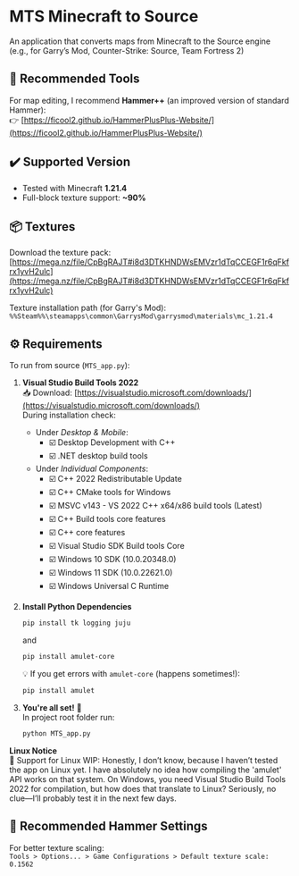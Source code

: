 # MTS Minecraft to Source
 An application that converts maps from Minecraft to the Source engine (e.g., for Garry’s Mod, Counter-Strike: Source, Team Fortress 2)


## 🔨 Recommended Tools
For map editing, I recommend **Hammer++** (an improved version of standard Hammer):  
👉 [https://ficool2.github.io/HammerPlusPlus-Website/](https://ficool2.github.io/HammerPlusPlus-Website/)

## ✔️ Supported Version
- Tested with Minecraft **1.21.4**
- Full-block texture support: **~90%**

## 📦 Textures
Download the texture pack: [https://mega.nz/file/CpBgRAJT#i8d3DTKHNDWsEMVzr1dTqCCEGF1r6qFkfrx1yvH2ulc](https://mega.nz/file/CpBgRAJT#i8d3DTKHNDWsEMVzr1dTqCCEGF1r6qFkfrx1yvH2ulc)  

Texture installation path (for Garry's Mod):  
`%%Steam%%\steamapps\common\GarrysMod\garrysmod\materials\mc_1.21.4`

## ⚙️ Requirements
To run from source (`MTS_app.py`):

1. **Visual Studio Build Tools 2022**  
   📥 Download: [https://visualstudio.microsoft.com/downloads/](https://visualstudio.microsoft.com/downloads/)  
   During installation check:
   - Under *Desktop & Mobile*:
     - ☑️ Desktop Development with C++
     - ☑️ .NET desktop build tools
   - Under *Individual Components*:
     - ☑️ C++ 2022 Redistributable Update
     - ☑️ C++ CMake tools for Windows
     - ☑️ MSVC v143 - VS 2022 C++ x64/x86 build tools (Latest)
     - ☑️ C++ Build tools core features
     - ☑️ C++ core features
     - ☑️ Visual Studio SDK Build tools Core
     - ☑️ Windows 10 SDK (10.0.20348.0)
     - ☑️ Windows 11 SDK (10.0.22621.0)
     - ☑️ Windows Universal C Runtime

2. **Install Python Dependencies**  
   ```bash
   pip install tk logging juju
   ```
   and
   ```bash
   pip install amulet-core 
   ```
   💡 If you get errors with `amulet-core` (happens sometimes!):
   ```bash
   pip install amulet
   ```

3. **You're all set!** 🎉  
   In project root folder run:
   ```bash
   python MTS_app.py
   ```

**Linux Notice**  
🐧 Support for Linux WIP: Honestly, I don’t know, because I haven’t tested the app on Linux yet. I have absolutely no idea how compiling the 'amulet' API works on that system. On Windows, you need Visual Studio Build Tools 2022 for compilation, but how does that translate to Linux? Seriously, no clue—I’ll probably test it in the next few days.


## 🔧 Recommended Hammer Settings
For better texture scaling:  
`Tools > Options... > Game Configurations > Default texture scale: 0.1562`

